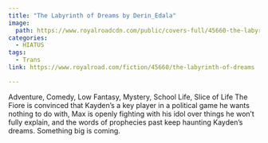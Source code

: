 ```yaml
---
title: "The Labyrinth of Dreams by Derin_Edala"
image:
  path: https://www.royalroadcdn.com/public/covers-full/45660-the-labyrinth-of-dreams.jpg
categories:
  - HIATUS
tags:
  - Trans
link: https://www.royalroad.com/fiction/45660/the-labyrinth-of-dreams

---
```

Adventure, Comedy, Low Fantasy, Mystery, School Life, Slice of Life
The Fiore is convinced that Kayden’s a key player in a political game he wants nothing to do with, Max is openly fighting with his idol over things he won’t fully explain, and the words of prophecies past keep haunting Kayden’s dreams. Something big is coming.